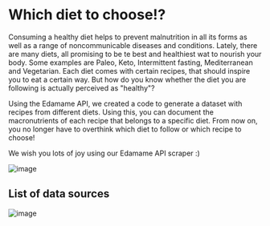 # Which diet to choose!?

Consuming a healthy diet helps to prevent malnutrition in all its forms as well as a range of noncommunicable diseases and conditions. Lately, there are many diets, all promising to be te best and healthiest wat to nourish your body. Some examples are Paleo, Keto, Intermittent fasting, Mediterranean and Vegetarian. Each diet comes with certain recipes, that should inspire you to eat a certain way. But how do you know whether the diet you are following is actually perceived as "healthy"?

Using the Edamame API, we created a code to generate a dataset with recipes from different diets. Using this, you can document the macronutrients of each recipe that belongs to a specific diet. From now on, you no longer have to overthink which diet to follow or which recipe to choose! 

We wish you lots of joy using our Edamame API scraper :)

![image](https://user-images.githubusercontent.com/112401369/195605878-2ef87243-01b5-453f-b5e1-1890bb8515ef.png)


## List of data sources

![image](https://user-images.githubusercontent.com/90378626/191676945-32a182ed-a75a-444f-be0d-a3cec6e23b41.png)


